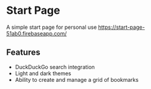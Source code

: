 # Start Page
A simple start page for personal use
https://start-page-51ab0.firebaseapp.com/

## Features
- DuckDuckGo search integration
- Light and dark themes
- Ability to create and manage a grid of bookmarks

